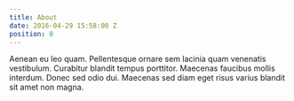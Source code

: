 ```yaml
---
title: About
date: 2016-04-29 15:58:00 Z
position: 0
---
```


Aenean eu leo quam. Pellentesque ornare sem lacinia quam venenatis vestibulum. Curabitur blandit tempus porttitor. Maecenas faucibus mollis interdum. Donec sed odio dui. Maecenas sed diam eget risus varius blandit sit amet non magna.